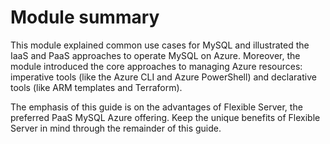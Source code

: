 # Module summary

This module explained common use cases for MySQL and illustrated the IaaS and PaaS approaches to operate MySQL on Azure. Moreover, the module introduced the core approaches to managing Azure resources: imperative tools (like the Azure CLI and Azure PowerShell) and declarative tools (like ARM templates and Terraform).

The emphasis of this guide is on the advantages of Flexible Server, the preferred PaaS MySQL Azure offering. Keep the unique benefits of Flexible Server in mind through the remainder of this guide.
